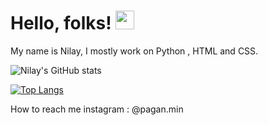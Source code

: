 # Hello, folks! <img src="https://raw.githubusercontent.com/MartinHeinz/MartinHeinz/master/wave.gif" width="30px">
My name is Nilay, I mostly work on Python , HTML and CSS. 

<!--Credits goes to Anuragharza-->
![Nilay's GitHub stats](https://github-readme-stats.vercel.app/api?username=SubstantialCattle5&show_icons=true&theme=react)

[![Top Langs](https://github-readme-stats.vercel.app/api/top-langs/?username=SubstantialCattle5&layout=compact&theme=react)](https://github.com/SubstantialCattle5/github-readme-stats)

How to reach me instagram :  @pagan.min 



 

 

 
 

